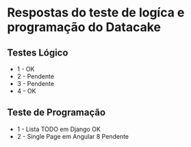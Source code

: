 # Respostas do teste de logíca e programação do Datacake

## Testes Lógico
- 1 - OK
- 2 - Pendente
- 3 - Pendente
- 4 - OK

## Teste de Programação
- 1 - Lista TODO em Django OK
- 2 - Single Page em Angular 8 Pendente
